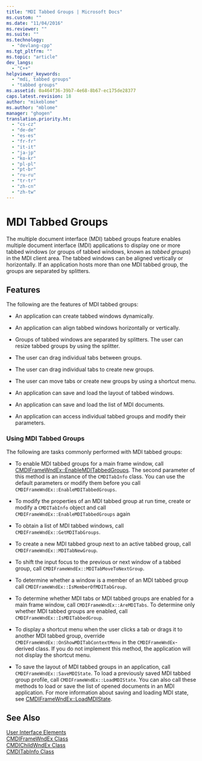 ```yaml
---
title: "MDI Tabbed Groups | Microsoft Docs"
ms.custom: ""
ms.date: "11/04/2016"
ms.reviewer: ""
ms.suite: ""
ms.technology: 
  - "devlang-cpp"
ms.tgt_pltfrm: ""
ms.topic: "article"
dev_langs: 
  - "C++"
helpviewer_keywords: 
  - "mdi, tabbed groups"
  - "tabbed groups"
ms.assetid: 0a464f36-39b7-4e68-8b67-ec175de28377
caps.latest.revision: 18
author: "mikeblome"
ms.author: "mblome"
manager: "ghogen"
translation.priority.ht: 
  - "cs-cz"
  - "de-de"
  - "es-es"
  - "fr-fr"
  - "it-it"
  - "ja-jp"
  - "ko-kr"
  - "pl-pl"
  - "pt-br"
  - "ru-ru"
  - "tr-tr"
  - "zh-cn"
  - "zh-tw"
---
```

# MDI Tabbed Groups
The multiple document interface (MDI) tabbed groups feature enables multiple document interface (MDI) applications to display one or more tabbed windows (or groups of tabbed windows, known as *tabbed groups*) in the MDI client area. The tabbed windows can be aligned vertically or horizontally. If an application hosts more than one MDI tabbed group, the groups are separated by splitters.  
  
## Features  
 The following are the features of MDI tabbed groups:  
  
-   An application can create tabbed windows dynamically.  
  
-   An application can align tabbed windows horizontally or vertically.  
  
-   Groups of tabbed windows are separated by splitters. The user can resize tabbed groups by using the splitter.  
  
-   The user can drag individual tabs between groups.  
  
-   The user can drag individual tabs to create new groups.  
  
-   The user can move tabs or create new groups by using a shortcut menu.  
  
-   An application can save and load the layout of tabbed windows.  
  
-   An application can save and load the list of MDI documents.  
  
-   An application can access individual tabbed groups and modify their parameters.  
  
### Using MDI Tabbed Groups  
 The following are tasks commonly performed with MDI tabbed groups:  
  
-   To enable MDI tabbed groups for a main frame window, call [CMDIFrameWndEx::EnableMDITabbedGroups](../mfc/reference/cmdiframewndex-class.md#cmdiframewndex__enablemditabbedgroups). The second parameter of this method is an instance of the `CMDITabInfo` class. You can use the default parameters or modify them before you call `CMDIFrameWndEx::EnableMDITabbedGroups`.  
  
-   To modify the properties of an MDI tabbed group at run time, create or modify a `CMDITabInfo` object and call `CMDIFrameWndEx::EnableMDITabbedGroups` again  
  
-   To obtain a list of MDI tabbed windows, call `CMDIFrameWndEx::GetMDITabGroups`.  
  
-   To create a new MDI tabbed group next to an active tabbed group, call `CMDIFrameWndEx::MDITabNewGroup`.  
  
-   To shift the input focus to the previous or next window of a tabbed group, call `CMDIFrameWndEx::MDITabMoveToNextGroup`.  
  
-   To determine whether a window is a member of an MDI tabbed group call `CMDIFrameWndEx::IsMemberOfMDITabGroup`.  
  
-   To determine whether MDI tabs or MDI tabbed groups are enabled for a main frame window, call `CMDIFrameWndEx::AreMDITabs`. To determine only whether MDI tabbed groups are enabled, call `CMDIFrameWndEx::IsMDITabbedGroup`.  
  
-   To display a shortcut menu when the user clicks a tab or drags it to another MDI tabbed group, override `CMDIFrameWndEx::OnShowMDITabContextMenu` in the `CMDIFrameWndEx`-derived class. If you do not implement this method, the application will not display the shortcut menu.  
  
-   To save the layout of MDI tabbed groups in an application, call `CMDIFrameWndEx::SaveMDIState`. To load a previously saved MDI tabbed group profile, call `CMDIFrameWndEx::LoadMDIState`. You can also call these methods to load or save the list of opened documents in an MDI application. For more information about saving and loading MDI state, see [CMDIFrameWndEx::LoadMDIState](../mfc/reference/cmdiframewndex-class.md#cmdiframewndex__loadmdistate).  
  
## See Also  
 [User Interface Elements](../mfc/user-interface-elements-mfc.md)   
 [CMDIFrameWndEx Class](../mfc/reference/cmdiframewndex-class.md)   
 [CMDIChildWndEx Class](../mfc/reference/cmdichildwndex-class.md)   
 [CMDITabInfo Class](../mfc/reference/cmditabinfo-class.md)
